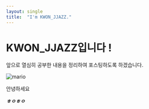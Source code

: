 ```yaml
---
layout: single
title:  "I'm KWON_JJAZZ."
---
```


# KWON_JJAZZ입니다 !  

앞으로 열심히 공부한 내용을 정리하여 포스팅하도록 하겠습니다.

![mario](/Users/jaehyun/Documents/kwonjjazz-github-blog/kwonjjazz.github.io/images/2023-11-20-first/mario-4356381.jpg)

안녕하세요

***ㅎㅇㅎㅇ***
